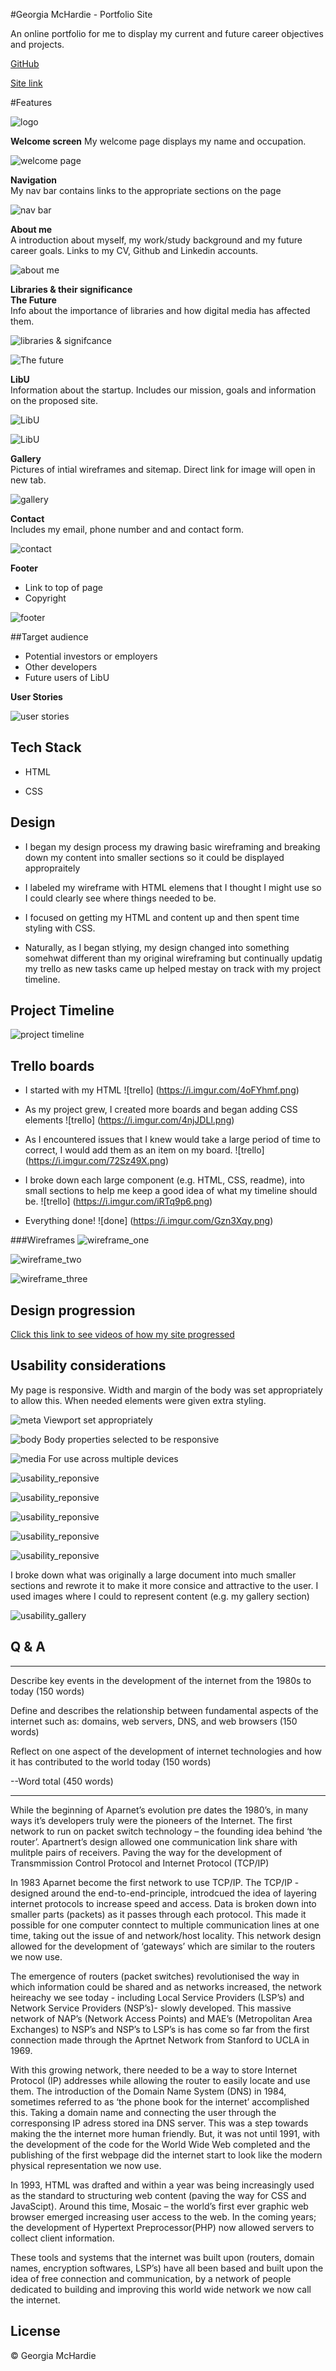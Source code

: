 #Georgia McHardie - Portfolio Site

An online portfolio for me to display my current and future career objectives and projects.

[GitHub](https://github.com/ggmchardie/profile_site)

[Site link](https://ggmchardie.github.io/profile_site/)

#Features

![logo](https://i.imgur.com/bvbjAGj.png?1)

**Welcome screen**
My welcome page displays my name and occupation.

![welcome page](https://i.imgur.com/NQ8kIkS.png)

**Navigation**  
My nav bar contains links to the appropriate sections on the page

![nav bar](https://i.imgur.com/XxBkPOa.png)

**About me**  
A introduction about myself, my work/study background and my future career goals. Links to my CV, Github and Linkedin accounts.


![about me](https://i.imgur.com/wcDevGB.png)

**Libraries & their significance**  
**The Future**  
Info about the importance of libraries and how digital media has affected them.

![libraries & signifcance](https://i.imgur.com/FuCjCkI.png)

![The future](https://i.imgur.com/PsJLrzw.png)

**LibU**  
Information about the startup. Includes our mission, goals and information on the proposed site. 

![LibU](https://i.imgur.com/zXdUHrU.png)

![LibU](https://i.imgur.com/BWr7S78.png)

**Gallery**  
Pictures of intial wireframes and sitemap. Direct link for image will open in new tab. 

![gallery](https://i.imgur.com/v80cgJ7.png)

**Contact**  
Includes my email, phone number and and contact form.

![contact](https://i.imgur.com/XOVAOkF.png)

**Footer**

* Link to top of page
* Copyright

![footer](https://i.imgur.com/uIvSfBV.png?1)


##Target audience

* Potential investors or employers
* Other developers 
* Future users of LibU

**User Stories**


![user stories](https://i.imgur.com/VX2Q0h9.png)

## Tech Stack

* HTML

* CSS

## Design
* I began my design process my drawing basic wireframing and breaking down my content into smaller sections so it could be displayed appropraitely

* I labeled my wireframe with HTML elemens that I thought I might use so I could clearly see where things needed to be.

* I focused on getting my HTML and content up and then spent time styling with CSS.

* Naturally, as I began stlying, my design changed into something somehwat different than my original wireframing but continually updatig my trello as new tasks came up helped mestay on track with my project timeline.

## Project Timeline
![project timeline](https://i.imgur.com/pGnkmjB.jpg?1)

## Trello boards

* I started with my HTML
![trello] (https://i.imgur.com/4oFYhmf.png)

* As my project grew, I created more boards and began adding CSS elements
![trello] (https://i.imgur.com/4njJDLl.png)

* As I encountered issues that I knew would take a large period of time to correct, I would add them as an item on my board. 
![trello] (https://i.imgur.com/72Sz49X.png)

* I broke down each large component (e.g. HTML, CSS, readme), into small sections to help me keep a good idea of what my timeline should be. 
![trello] (https://i.imgur.com/iRTq9p6.png)

* Everything done!
![done] (https://i.imgur.com/Gzn3Xqy.png)


###Wireframes
![wireframe_one](https://i.imgur.com/yYPOHvH.jpg?1)

![wireframe_two](https://i.imgur.com/zklyMUX.jpg?1)

![wireframe_three](https://i.imgur.com/YELeH0C.jpg?1)


## Design progression

[Click this link to see videos of how my site progressed](https://photos.app.goo.gl/iZKx8gZ4pYdx6MuJ8)

## Usability considerations

My page is responsive. Width and margin of the body was set appropriately to allow this. When needed elements were given extra styling. 

![meta](https://i.imgur.com/BdIPy1G.png)
Viewport set appropriately

![body](https://i.imgur.com/G7sO539.png)
Body properties selected to be responsive

![media](https://i.imgur.com/DMFVdJD.png)
For use across multiple devices

![usability_reponsive](https://i.imgur.com/7wyrgKa.png)

![usability_reponsive](https://i.imgur.com/ldA7pVV.png)

![usability_reponsive](https://i.imgur.com/Z4GhLNK.png)

![usability_reponsive](https://i.imgur.com/fW8ICDg.png)

![usability_reponsive](https://i.imgur.com/3EFNkeI.png)


I broke down what was originally a large document into much smaller sections and rewrote it to make it more consice and attractive to the user. I used images where I could to represent content (e.g. my gallery section)

![usability_gallery](https://i.imgur.com/v80cgJ7.png)

## Q & A

***

Describe key events in the development of the internet from the 1980s to today (150 words)

Define and describes the relationship between fundamental aspects of the internet such as: domains, web servers, DNS, and web browsers (150 words)

Reflect on one aspect of the development of internet technologies and how it has contributed to the world today (150 words)

--Word total (450 words)

***

While the beginning of Aparnet’s evolution pre dates the 1980’s, in many ways it’s developers truly were the pioneers of the Internet. The first network to run on packet switch technology – the founding idea behind ‘the router’. Apartnert’s design allowed one communication link share with mulitple pairs of receivers. Paving the way for the development of Transmmission Control Protocol and Internet Protocol (TCP/IP)

In 1983 Aparnet become the first network to use TCP/IP. The TCP/IP - designed around the end-to-end-principle, introdcued the idea of layering internet protocols to increase speed and access. Data is broken down into smaller parts (packets) as it passes through each protocol. This made it possible for one computer conntect to multiple communication lines at one time, taking out the issue of and network/host locality. This network design allowed for the development of ‘gateways’ which are similar to the routers we now use.   

The emergence of routers (packet switches) revolutionised the way in which information could be shared and as networks increased, the network heireachy we see today - including Local Service Providers (LSP’s) and Network Service Providers (NSP’s)- slowly developed. This massive network of NAP’s (Network Access Points) and MAE’s (Metropolitan Area Exchanges) to NSP’s and NSP’s to LSP’s is has come so far from the first connection made through the Aprtnet Network from Stanford to UCLA in 1969.

With this growing network, there needed to be a way to store Internet Protocol (IP) addresses while allowing the router to easily locate and use them. The introduction of the Domain Name System (DNS) in 1984, sometimes referred to as ‘the phone book for the internet’ accomplished this. Taking a domain name and connecting the user through the corresponsing IP adress stored ina DNS server. This was a step towards making the the internet more human friendly. But, it was not until 1991, with the development of the code for the World Wide Web completed and the publishing of the first webpage did the internet start to look like the modern physical representation we now use. 

In 1993, HTML was drafted and within a year was being increasingly used as the standard to structuring web content (paving the way for CSS and  JavaScipt). Around this time, Mosaic – the world’s first ever graphic web browser emerged increasing user access to the web. In the coming years; the development of Hypertext Preprocessor(PHP) now allowed servers to collect client information.

These tools and systems that the internet was built upon (routers, domain names, encryption softwares, LSP’s) have all been based and built upon the idea of free connection and communication, by a network of people dedicated to building and improving this world wide network we now call the internet. 





## License
© Georgia McHardie
